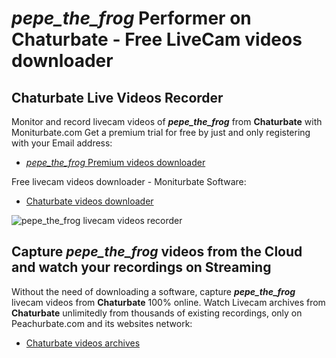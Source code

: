 # _pepe_the_frog_ Performer on Chaturbate - Free LiveCam videos downloader

## Chaturbate Live Videos Recorder

Monitor and record livecam videos of **_pepe_the_frog_** from **Chaturbate** with Moniturbate.com
Get a premium trial for free by just and only registering with your Email address:
* [_pepe_the_frog_ Premium videos downloader](https://moniturbate.com/request-demo-licence-key.html)

Free livecam videos downloader - Moniturbate Software:
* [Chaturbate videos downloader](https://moniturbate.com/moniturbate-download-software.html)

![_pepe_the_frog_ livecam videos recorder](https://peachurnet.com/templates/moniturbate-software.png)


## Capture _pepe_the_frog_ videos from the Cloud and watch your recordings on Streaming

Without the need of downloading a software, capture **_pepe_the_frog_** livecam videos from **Chaturbate** 100% online.
Watch Livecam archives from **Chaturbate** unlimitedly from thousands of existing recordings, only on Peachurbate.com and its websites network:
* [Chaturbate videos archives](https://peachurnet.com/)